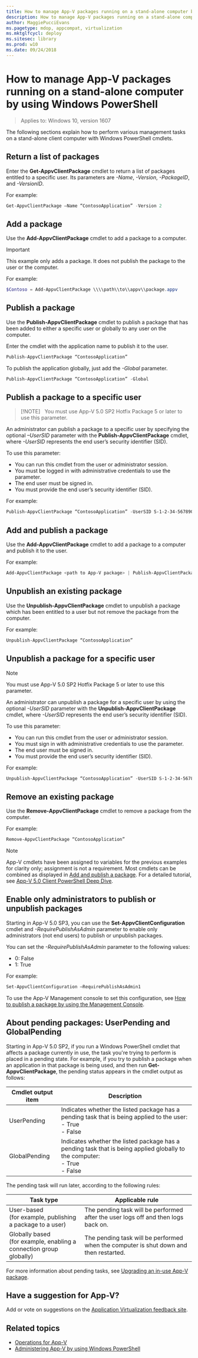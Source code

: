 ```yaml
---
title: How to manage App-V packages running on a stand-alone computer by using Windows PowerShell (Windows 10)
description: How to manage App-V packages running on a stand-alone computer by using Windows PowerShell.
author: MaggiePucciEvans
ms.pagetype: mdop, appcompat, virtualization
ms.mktglfcycl: deploy
ms.sitesec: library
ms.prod: w10
ms.date: 09/24/2018
---
```

# How to manage App-V packages running on a stand-alone computer by using Windows PowerShell

>Applies to: Windows 10, version 1607

The following sections explain how to perform various management tasks on a stand-alone client computer with Windows PowerShell cmdlets.

## Return a list of packages

Enter the **Get-AppvClientPackage** cmdlet to return a list of packages entitled to a specific user. Its parameters are *-Name*, *-Version*, *-PackageID*, and *-VersionID*.

For example:

```PowerShell
Get-AppvClientPackage –Name “ContosoApplication” -Version 2
```

## Add a package

Use the **Add-AppvClientPackage** cmdlet to add a package to a computer.

>[!IMPORTANT]
>This example only adds a package. It does not publish the package to the user or the computer.

For example:

```PowerShell
$Contoso = Add-AppvClientPackage \\\\path\\to\\appv\\package.appv
```

## Publish a package

Use the **Publish-AppvClientPackage** cmdlet to publish a package that has been added to either a specific user or globally to any user on the computer.

Enter the cmdlet with the application name to publish it to the user.

```PowerShell
Publish-AppvClientPackage “ContosoApplication”
```

To publish the application globally, just add the *-Global* parameter.

```Powershell
Publish-AppvClientPackage “ContosoApplication” -Global
```

## Publish a package to a specific user

>[!NOTE]  
>You must use App-V 5.0 SP2 Hotfix Package 5 or later to use this parameter.

An administrator can publish a package to a specific user by specifying the optional *–UserSID* parameter with the **Publish-AppvClientPackage** cmdlet, where *-UserSID* represents the end user’s security identifier (SID).

To use this parameter:

- You can run this cmdlet from the user or administrator session.
- You must be logged in with administrative credentials to use the parameter.
- The end user must be signed in.
- You must provide the end user’s security identifier (SID).

For example:

```PowerShell
Publish-AppvClientPackage “ContosoApplication” -UserSID S-1-2-34-56789012-3456789012-345678901-2345
```

## Add and publish a package

Use the **Add-AppvClientPackage** cmdlet to add a package to a computer and publish it to the user.

For example:

```PowerShell
Add-AppvClientPackage <path to App-V package> | Publish-AppvClientPackage
```

## Unpublish an existing package

Use the **Unpublish-AppvClientPackage** cmdlet to unpublish a package which has been entitled to a user but not remove the package from the computer.

For example:

```PowerShell
Unpublish-AppvClientPackage “ContosoApplication”
```

## Unpublish a package for a specific user

>[!NOTE]
>You must use App-V 5.0 SP2 Hotfix Package 5 or later to use this parameter.

An administrator can unpublish a package for a specific user by using the optional *-UserSID* parameter with the **Unpublish-AppvClientPackage** cmdlet, where *-UserSID* represents the end user’s security identifier (SID).

To use this parameter:

- You can run this cmdlet from the user or administrator session.
- You must sign in with administrative credentials to use the parameter.
- The end user must be signed in.
- You must provide the end user’s security identifier (SID).

For example:

```PowerShell
Unpublish-AppvClientPackage “ContosoApplication” -UserSID S-1-2-34-56789012-3456789012-345678901-2345
```

## Remove an existing package

Use the **Remove-AppvClientPackage** cmdlet to remove a package from the computer.

For example:

```PowerShell
Remove-AppvClientPackage “ContosoApplication”
```

>[!NOTE]
>App-V cmdlets have been assigned to variables for the previous examples for clarity only; assignment is not a requirement. Most cmdlets can be combined as displayed in [Add and publish a package](appv-manage-appv-packages-running-on-a-stand-alone-computer-with-powershell.md#add-and-publish-a-package). For a detailed tutorial, see [App-V 5.0 Client PowerShell Deep Dive](https://blogs.technet.microsoft.com/appv/2012/12/03/app-v-5-0-client-powershell-deep-dive/).

## Enable only administrators to publish or unpublish packages

Starting in App-V 5.0 SP3, you can use the **Set-AppvClientConfiguration** cmdlet and *-RequirePublishAsAdmin* parameter to enable only administrators (not end users) to publish or unpublish packages.

You can set the *-RequirePublishAsAdmin* parameter to the following values:

- 0: False
- 1: True

For example:

```PowerShell
Set-AppvClientConfiguration –RequirePublishAsAdmin1
```

To use the App-V Management console to set this configuration, see [How to publish a package by using the Management Console](appv-publish-a-packages-with-the-management-console.md).

## About pending packages: UserPending and GlobalPending

Starting in App-V 5.0 SP2, if you run a Windows PowerShell cmdlet that affects a package currently in use, the task you're trying to perform is placed in a pending state. For example, if you try to publish a package when an application in that package is being used, and then run **Get-AppvClientPackage**, the pending status appears in the cmdlet output as follows:

|Cmdlet output item|Description|
|---|---|
|UserPending|Indicates whether the listed package has a pending task that is being applied to the user:<br>- True<br>- False|
|GlobalPending|Indicates whether the listed package has a pending task that is being applied globally to the computer:<br>- True<br>- False|

The pending task will run later, according to the following rules:

|Task type|Applicable rule|
|---|---|
|User-based<br>(for example, publishing a package to a user)|The pending task will be performed after the user logs off and then logs back on.|
|Globally based<br>(for example, enabling a connection group globally)|The pending task will be performed when the computer is shut down and then restarted.|

For more information about pending tasks, see [Upgrading an in-use App-V package](appv-application-publishing-and-client-interaction.md#upgrading-an-in-use-app-v-package).

## Have a suggestion for App-V? 

Add or vote on suggestions on the [Application Virtualization feedback site](https://appv.uservoice.com/forums/280448-microsoft-application-virtualization).

## Related topics

- [Operations for App-V](appv-operations.md)
- [Administering App-V by using Windows PowerShell](appv-administering-appv-with-powershell.md)